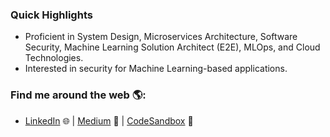 ### Quick Highlights

- Proficient in System Design, Microservices Architecture, Software Security, Machine Learning Solution Architect (E2E), MLOps, and Cloud Technologies.
- Interested in security for Machine Learning-based applications.

### Find me around the web 🌎:
- [LinkedIn](https://www.linkedin.com/in/akmamun/) 🌐 | [Medium](https://medium.com/@akmamun) 📝 | [CodeSandbox](https://codesandbox.io/u/akmamun) 🏓

<!-- 
### Find me around the web 🌎:

- Sharing updates on <a href="https://www.linkedin.com/in/akmamun/">LinkedIn</a> 📲  , Writing blogs on <a href="https://medium.com/@akmamun"> Medium</a> 📝
- Tinkering with interactions on <a href="https://codesandbox.io/u/akmamun"> CodeSandbox</a> 🏓

 -->

